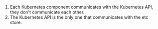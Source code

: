 1. Each Kubernetes component communicates with the Kubernetes API, they don't communicate each other.
2. The Kubernetes API is the only one that communicates with the etc store.